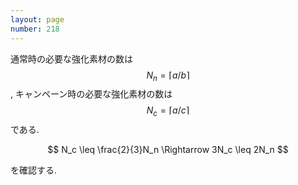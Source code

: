 ```yaml
---
layout: page
number: 218
---
```

通常時の必要な強化素材の数は $$ N_n = \lceil a / b \rceil $$, キャンペーン時の必要な強化素材の数は $$ N_c = \lceil a / c \rceil $$ である.

$$
N_c \leq \frac{2}{3}N_n \Rightarrow 3N_c \leq 2N_n
$$

を確認する.
